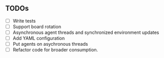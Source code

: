 
## TODOs

- [ ] Write tests
- [ ] Support board rotation
- [ ] Asynchronous agent threads and synchronized environment updates
- [ ] Add YAML configuration
- [ ] Put agents on asychronous threads
- [ ] Refactor code for broader consumption.
